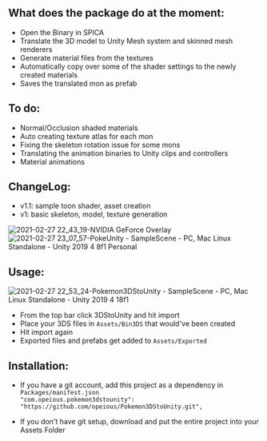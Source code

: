 What does the package do at the moment:
-
- Open the Binary in SPICA
- Translate the 3D model to Unity Mesh system and skinned mesh renderers
- Generate material files from the textures 
- Automatically copy over some of the shader settings to the newly created materials
- Saves the translated mon as prefab

To do:
-
- Normal/Occlusion shaded materials
- Auto creating texture atlas for each mon
- Fixing the skeleton rotation issue for some mons
- Translating the animation binaries to Unity clips and controllers
- Material animations

ChangeLog:
-
- v1.1: sample toon shader, asset creation
- v1: basic skeleton, model, texture generation

![2021-02-27 22_43_19-NVIDIA GeForce Overlay](https://user-images.githubusercontent.com/3764951/109395153-e4543300-7950-11eb-8351-e42af713c374.png)
![2021-02-27 23_07_57-PokeUnity - SampleScene - PC, Mac   Linux Standalone - Unity 2019 4 8f1 Personal](https://user-images.githubusercontent.com/3764951/109395156-e918e700-7950-11eb-83c9-4923417450f1.png)


Usage:
-
![2021-02-27 22_53_24-Pokemon3DStoUnity - SampleScene - PC, Mac   Linux Standalone - Unity 2019 4 18f1](https://user-images.githubusercontent.com/3764951/109395128-c8509180-7950-11eb-8b5b-2243dcf1f899.png)

- From the top bar click 3DStoUnity and hit import
- Place your 3DS files in `Assets/Bin3DS` that would've been created
- Hit import again
- Exported files and prefabs get added to  `Assets/Exported`

Installation:
-
- If you have a git account, add this project as a dependency in `Packages/manifest.json`  
`"com.opeious.pokemon3dstounity": "https://github.com/opeious/Pokemon3DStoUnity.git",`

- If you don't have git setup, download and put the entire project into your Assets Folder
